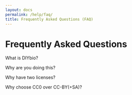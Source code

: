 ```yaml
---
layout: docs
permalink: /help/faq/
title: Frequently Asked Questions (FAQ)
---
```


# Frequently Asked Questions

What is DIYbio?

Why are you doing this?

Why have two licenses?


Why choose CC0 over CC-BY(+SA)?
